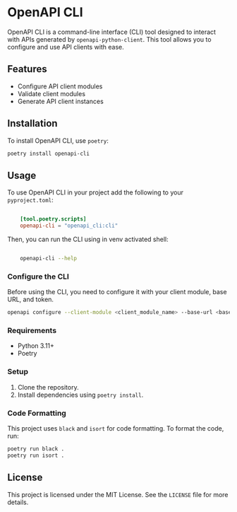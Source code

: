 # OpenAPI CLI

OpenAPI CLI is a command-line interface (CLI) tool designed to interact with APIs generated by `openapi-python-client`. This tool allows you to configure and use API clients with ease.

## Features

- Configure API client modules
- Validate client modules
- Generate API client instances

## Installation

To install OpenAPI CLI, use `poetry`:

```sh
poetry install openapi-cli
```

## Usage

To use OpenAPI CLI in your project add the following to your `pyproject.toml`:

```toml

    [tool.poetry.scripts]
    openapi-cli = "openapi_cli:cli"

```

Then, you can run the CLI using in venv activated shell:

```sh

    openapi-cli --help

```

### Configure the CLI

Before using the CLI, you need to configure it with your client module, base URL, and token.

```sh
openapi configure --client-module <client_module_name> --base-url <base_url> --token <token>
```

### Requirements

- Python 3.11+
- Poetry

### Setup

1. Clone the repository.
2. Install dependencies using `poetry install`.

### Code Formatting

This project uses `black` and `isort` for code formatting. To format the code, run:

```sh
poetry run black .
poetry run isort .
```

## License

This project is licensed under the MIT License. See the `LICENSE` file for more details.

